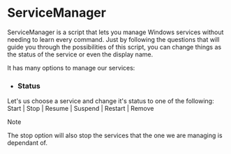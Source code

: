 # ServiceManager

ServiceManager is a script that lets you manage Windows services without needing to learn every command. Just by following the questions that will guide you through the possibilities of this script, you can change things as the status of the service or even the display name.

It has many options to manage our services:

- ### Status

Let's us choose a service and change it's status to one of the following:
Start | Stop | Resume | Suspend | Restart | Remove

> [!Note]
> The stop option will also stop the services that the one we are managing is dependant of.